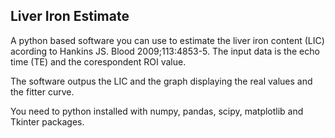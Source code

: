 ## Liver Iron Estimate

A python based software you can use to estimate the liver iron content (LIC) acording to Hankins JS. Blood 2009;113:4853-5.
The input data is the echo time (TE) and the corespondent ROI value.

The software outpus the LIC and the graph displaying the real values and the fitter curve.

You need to python installed with numpy, pandas, scipy, matplotlib and Tkinter packages.
